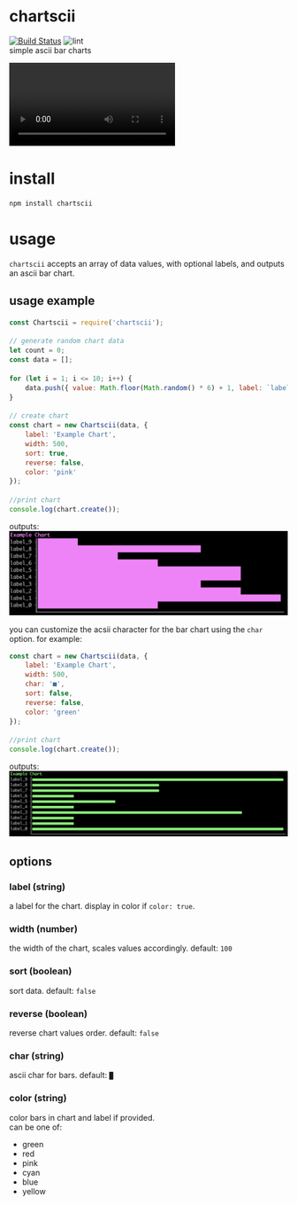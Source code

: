# chartscii
[![Build Status](https://travis-ci.org/tool3/chartscii.svg?branch=master)](https://travis-ci.org/tool3/chartscii) ![lint](https://github.com/tool3/chartscii/workflows/lint/badge.svg)   
simple ascii bar charts

![example](docs/img/example.mov)

# install
```bash
npm install chartscii
```

# usage
`chartscii` accepts an array of data values, with optional labels, and outputs an ascii bar chart.   

## usage example
```js
const Chartscii = require('chartscii');

// generate random chart data
let count = 0;
const data = [];

for (let i = 1; i <= 10; i++) {
    data.push({ value: Math.floor(Math.random() * 6) + 1, label: `label_${count++}` });
}

// create chart
const chart = new Chartscii(data, {
    label: 'Example Chart',
    width: 500,
    sort: true,
    reverse: false,
    color: 'pink'
});

//print chart
console.log(chart.create());
```

outputs:
![img](docs/img/example.png)

you can customize the acsii character for the bar chart using the `char` option. for example:   
```js
const chart = new Chartscii(data, {
    label: 'Example Chart',
    width: 500,
    char: '■',
    sort: false,
    reverse: false,
    color: 'green'
});

//print chart
console.log(chart.create());
```

outputs:   
![example](docs/img/example_char.png)


## options

### label (string)
  a label for the chart. display in color if `color: true`.
### width (number)
  the width of the chart, scales values accordingly. default: `100`
### sort (boolean)
  sort data. default: `false`
### reverse (boolean)
  reverse chart values order. default: `false`

### char (string)
  ascii char for bars. default: `█`
### color (string)
  color bars in chart and label if provided.   
  can be one of:
  - green
  - red
  - pink
  - cyan
  - blue
  - yellow
